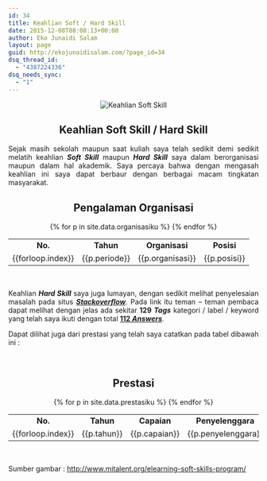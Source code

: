 ```yaml
---
id: 34
title: Keahlian Soft / Hard Skill
date: 2015-12-08T08:08:13+00:00
author: Eko Junaidi Salam
layout: page
guid: http://ekojunaidisalam.com/?page_id=34
dsq_thread_id:
  - "4387224336"
dsq_needs_sync:
  - "1"
---
```

<div style="text-align: center;"><img src="{{site.baseurl}}/wp-content/uploads/2015/12/skill-300x172.png" alt="Keahlian Soft Skill" /></div>
<h2 style="text-align: center;">Keahlian Soft Skill / Hard Skill</h2>

<p style="text-align: justify;">
  Sejak masih sekolah maupun saat kuliah saya telah sedikit demi sedikit melatih keahlian <em><strong>Soft Skill</strong></em> maupun <em><strong>Hard Skill</strong></em> saya dalam berorganisasi maupun dalam hal akademik. Saya percaya bahwa dengan mengasah keahlian ini saya dapat berbaur dengan berbagai macam tingkatan masyarakat.
</p>

<div style="text-align: center;">
  <h2>Pengalaman Organisasi</h2>
  <table style="text-align: justify;">
	<tr>
		<td style="text-align: center; width: &#39;100px&#39;;">
			<strong>No.</strong>
		</td>
		<td style="text-align: center; width: &#39;100px&#39;;">
			<strong>Tahun</strong>
		</td>
		<td style="text-align: center; width: &#39;100px&#39;;">
			<strong>Organisasi</strong>
		</td>
		<td style="text-align: center; width: &#39;100px&#39;;">
			<strong>Posisi</strong>
		</td>
	</tr>
	{% for p in site.data.organisasiku %}
		<tr>
			<td style="text-align: center;">{{forloop.index}}</td>
			<td style="text-align: center;">{{p.periode}}</td>
			<td>{{p.organisasi}}</td>
			<td style="text-align: center;">{{p.posisi}}</td>
		</tr>
	{% endfor %}
</table>
</div>
<br />
<p style="text-align: justify;">
  Keahlian <em><strong>Hard Skill</strong></em> saya juga lumayan, dengan sedikit melihat penyelesaian masalah pada situs <a href="https://stackoverflow.com/users/2735482/eko-junaidi-salam?tab=tags" target="_blank"><em><strong>Stackoverflow</strong></em></a>. Pada link itu teman &#8211; teman pembaca dapat melihat dengan jelas ada sekitar <strong>129</strong> <em><strong>Tags</strong> </em>kategori / label / keyword yang telah saya ikuti dengan total <a href="https://stackoverflow.com/users/2735482/eko-junaidi-salam?tab=answers&sort=votes" target="_blank"><strong>112 <em>Answers</em></strong></a>.
</p>

<p style="text-align: justify;">
  Dapat dilihat juga dari prestasi yang telah saya catatkan pada tabel dibawah ini :
</p>
<br />
<div style="text-align: center;">
  <h2>Prestasi</h2>
  <table style="text-align: justify;">
	<tr>
		<td style="text-align: center; width: &#39;100px&#39;;">
			<strong>No.</strong>
		</td>
		<td style="text-align: center; width: &#39;100px&#39;;">
			<strong>Tahun</strong>
		</td>
		<td style="text-align: center; width: &#39;100px&#39;;">
			<strong>Capaian</strong>
		</td>
		<td style="text-align: center; width: &#39;100px&#39;;">
			<strong>Penyelenggara</strong>
		</td>
	</tr>
	{% for p in site.data.prestasiku %}
		<tr>
			<td style="text-align: center;">{{forloop.index}}</td>
			<td style="text-align: center;">{{p.tahun}}</td>
			<td>{{p.capaian}}</td>
			<td style="text-align: center;">{{p.penyelenggara}}</td>
		</tr>
	{% endfor %}
</table>
</div>
<br />
<p style="text-align: justify;">
  Sumber gambar : <a href="http://www.mitalent.org/elearning-soft-skills-program/" target="_blank">http://www.mitalent.org/elearning-soft-skills-program/</a>
</p>
